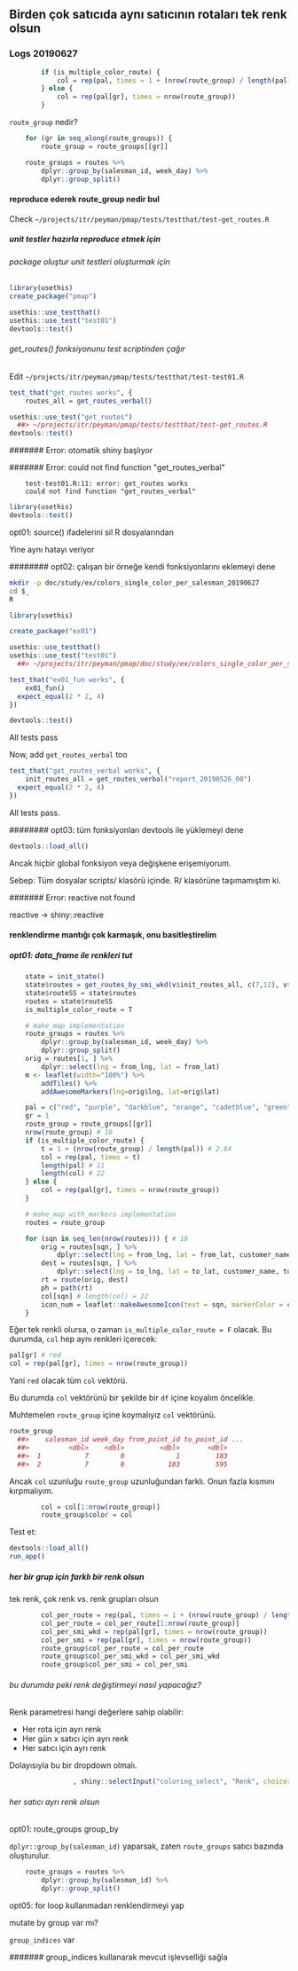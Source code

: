 
## Birden çok satıcıda aynı satıcının rotaları tek renk olsun

### Logs 20190627 

``` r
		if (is_multiple_color_route) {
			col = rep(pal, times = 1 + (nrow(route_group) / length(pal)))
		} else {
			col = rep(pal[gr], times = nrow(route_group))
		}
``` 

`route_group` nedir?

``` r
	for (gr in seq_along(route_groups)) {
		route_group = route_groups[[gr]]
``` 

``` r
	route_groups = routes %>%
		dplyr::group_by(salesman_id, week_day) %>%
		dplyr::group_split()
``` 

#### reproduce ederek route_group nedir bul

Check `~/projects/itr/peyman/pmap/tests/testthat/test-get_routes.R`

##### unit testler hazırla reproduce etmek için

###### package oluştur unit testleri oluşturmak için

``` r
library(usethis)
create_package("pmap")
``` 

``` r
usethis::use_testthat()
usethis::use_test("test01")
devtools::test()
``` 

###### get_routes() fonksiyonunu test scriptinden çağır

Edit `~/projects/itr/peyman/pmap/tests/testthat/test-test01.R`

``` r
test_that("get_routes works", {
	routes_all = get_routes_verbal()
``` 

``` r
usethis::use_test("get_routes")
  ##> ~/projects/itr/peyman/pmap/tests/testthat/test-get_routes.R
devtools::test()
``` 

####### Error: otomatik shiny başlıyor

####### Error: could not find function "get_routes_verbal"

		test-test01.R:11: error: get_routes works
		could not find function "get_routes_verbal"

``` r
library(usethis)
devtools::test()
``` 

opt01: source() ifadelerini sil R dosyalarından

Yine aynı hatayı veriyor

######## opt02: çalışan bir örneğe kendi fonksiyonlarını eklemeyi dene

``` bash
mkdir -p doc/study/ex/colors_single_color_per_salesman_20190627
cd $_
R
``` 

``` r
library(usethis)

create_package("ex01")
``` 

``` r
usethis::use_testthat()
usethis::use_test("test01")
  ##> ~/projects/itr/peyman/pmap/doc/study/ex/colors_single_color_per_salesman_20190627/ex01/tests/testthat/test-test01.R
``` 

``` r
test_that("ex01_fun works", {
	ex01_fun()
  expect_equal(2 * 2, 4)
})
``` 

``` r
devtools::test()
``` 

All tests pass

Now, add `get_routes_verbal` too

``` r
test_that("get_routes_verbal works", {
	init_routes_all = get_routes_verbal("report_20190526_00")
  expect_equal(2 * 2, 4)
})
``` 

All tests pass.

######## opt03: tüm fonksiyonları devtools ile yüklemeyi dene

``` r
devtools::load_all()
``` 

Ancak hiçbir global fonksiyon veya değişkene erişemiyorum.

Sebep: Tüm dosyalar scripts/ klasörü içinde. R/ klasörüne taşımamıştım ki.

####### Error: reactive not found

reactive -> shiny::reactive

#### renklendirme mantığı çok karmaşık, onu basitleştirelim

##### opt01: data_frame ile renkleri tut

``` r
	state = init_state()
	state$routes = get_routes_by_smi_wkd(v$init_routes_all, c(7,12), v$init_wkd_selected)
	state$routeSS = state$routes
	routes = state$routeSS
	is_multiple_color_route = T

	# make_map implementation
	route_groups = routes %>%
		dplyr::group_by(salesman_id, week_day) %>%
		dplyr::group_split()
	orig = routes[1, ] %>%
		dplyr::select(lng = from_lng, lat = from_lat)
	m <- leaflet(width="100%") %>% 
		addTiles() %>%
		addAwesomeMarkers(lng=orig$lng, lat=orig$lat)

	pal = c("red", "purple", "darkblue", "orange", "cadetblue", "green", "darkred", "pink", "gray", "darkgreen", "black")
	gr = 1
	route_group = route_groups[[gr]]
	nrow(route_group) # 18
	if (is_multiple_color_route) {
		t = 1 + (nrow(route_group) / length(pal)) # 2.64
		col = rep(pal, times = t)
		length(pal) # 11
		length(col) # 22
	} else {
		col = rep(pal[gr], times = nrow(route_group))
	}

	# make_map_with_markers implementation
	routes = route_group

	for (sqn in seq_len(nrow(routes))) { # 18
		orig = routes[sqn, ] %>%
			dplyr::select(lng = from_lng, lat = from_lat, customer_name)
		dest = routes[sqn, ] %>%
			dplyr::select(lng = to_lng, lat = to_lat, customer_name, to_point_id)
		rt = route(orig, dest)
		ph = path(rt)
		col[sqn] # length(col) = 22
		icon_num = leaflet::makeAwesomeIcon(text = sqn, markerColor = col[sqn])
	}
``` 

Eğer tek renkli olursa, o zaman `is_multiple_color_route = F` olacak. Bu durumda, `col` hep aynı renkleri içerecek:

``` r
pal[gr] # red
col = rep(pal[gr], times = nrow(route_group))
``` 

Yani `red` olacak tüm `col` vektörü.

Bu durumda `col` vektörünü bir şekilde bir `df` içine koyalım öncelikle.

Muhtemelen `route_group` içine koymalıyız `col` vektörünü.

``` r
route_group
  ##>    salesman_id week_day from_point_id to_point_id ...
  ##>          <dbl>    <dbl>         <dbl>       <dbl> 
  ##>  1           7        0             1         183 
  ##>  2           7        0           183         595 
``` 

Ancak `col` uzunluğu `route_group` uzunluğundan farklı. Onun fazla kısmını kırpmalıyım.

``` r
		col = col[1:nrow(route_group)]
		route_group$color = col
``` 

Test et:

``` r
devtools::load_all()
run_app()
``` 

##### her bir grup için farklı bir renk olsun

tek renk, çok renk vs. renk grupları olsun

``` r
		col_per_route = rep(pal, times = 1 + (nrow(route_group) / length(pal)))
		col_per_route = col_per_route[1:nrow(route_group)]
		col_per_smi_wkd = rep(pal[gr], times = nrow(route_group))
		col_per_smi = rep(pal[gr], times = nrow(route_group))
		route_group$col_per_route = col_per_route
		route_group$col_per_smi_wkd = col_per_smi_wkd
		route_group$col_per_smi = col_per_smi
``` 

###### bu durumda peki renk değiştirmeyi nasıl yapacağız?

Renk parametresi hangi değerlere sahip olabilir:

- Her rota için ayrı renk
- Her gün x satıcı için ayrı renk
- Her satıcı için ayrı renk

Dolayısıyla bu bir dropdown olmalı.

``` r
				, shiny::selectInput("coloring_select", "Renk", choices = v$init_coloring_choices, selected = v$init_coloring_selected, selectize = F)
``` 

###### her satıcı ayrı renk olsun

opt01: route_groups group_by 

`dplyr::group_by(salesman_id)` yaparsak, zaten `route_groups` satıcı bazında oluşturulur.

``` r
	route_groups = routes %>%
		dplyr::group_by(salesman_id) %>%
		dplyr::group_split()
``` 

opt05: for loop kullanmadan renklendirmeyi yap

mutate by group var mı?

`group_indices` var

####### group_indices kullanarak mevcut işlevselliği sağla

